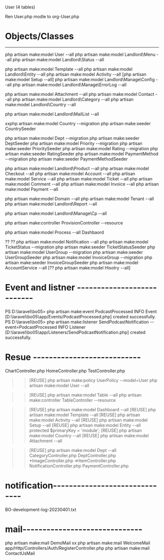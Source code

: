 User (4 tables)

Ren User.php modle to org-User.php


# Objects/Classes
--------------------------

php artisan make:model User --all
php artisan make:model Landlord\Menu --all
php artisan make:model Landlord\Status --all

php artisan make:model Template --all
php artisan make:model Landlord\Entity --all
php artisan make:model Activity --all
[php artisan make:model Setup --all]
php artisan make:model Landlord\Manage\Config --all
php artisan make:model Landlord\Manage\ErrorLog --all

php artisan make:model Attachment --all
php artisan make:model Contact --all
php artisan make:model Landlord\Category --all
php artisan make:model Landlord\Country --all

php artisan make:model Landlord\MailList --all

xxphp artisan make:model Country 	--migration	php artisan make:seeder CountrySeeder

php artisan make:model Dept 	--migration	php artisan make:seeder DeptSeeder
php artisan make:model Priority --migration	php artisan make:seeder PrioritySeeder
php artisan make:model Rating 	--migration	php artisan make:seeder RatingSeeder
php artisan make:model PaymentMethod --migration	php artisan make:seeder PaymentMethodSeeder

php artisan make:model Landlord\Product --all
php artisan make:model Checkout --all
php artisan make:model Account --all
php artisan make:model Service --all
php artisan make:model Ticket --all
php artisan make:model Comment --all
php artisan make:model Invoice --all
php artisan make:model Payment --all

php artisan make:model Domain --all
php artisan make:model Tenant --all
php artisan make:model Landlord\Report --all

php artisan make:model Landlord\Manage\Cp --all

php artisan make:controller ProvisionController --resource

php artisan make:model Process --all
Dashbaord


?? ?? php artisan make:model Notification --all
php artisan make:model TicketStatus --migration	php artisan make:seeder TicketStatusSeeder
php artisan make:model UserGroup --migration	php artisan make:seeder UserGroupSeeder
php artisan make:model InvoiceGroup --migration	php artisan make:seeder InvoiceGroupSeeder
php artisan make:model AccountService --all
[?? php artisan make:model Hisotry --all]



# Event and listner ---------------------------
PS D:\laravel\bo05> php artisan make:event PodcastProcessed
INFO  Event [D:\laravel\bo05\app/Events/PodcastProcessed.php] created successfully.  
PS D:\laravel\bo05> php artisan make:listener SendPodcastNotification --event=PodcastProcessed
INFO  Listener [D:\laravel\bo05\app/Listeners/SendPodcastNotification.php] created successfully.  

# Resue ---------------------------
ChartController.php
HomeController.php
TestController.php

>>[REUSE] php artisan make:policy UserPolicy --model=User
	php artisan make:model User --all

>>[REUSE] php artisan make:model Table --all
	php artisan make:controller TableController --resource

>>[REUSE] php artisan make:model Dashboard --all
>>[REUSE] php artisan make:model Template --all
>>[REUSE] php artisan make:model Activity --all
>>[REUSE] php artisan make:model Setup --all
>>[REUSE] php artisan make:model Entity --all		protected $primaryKey = 'module';
>>[REUSE] php artisan make:model Country --all
>>[REUSE] php artisan make:model Attachment --all

>>[REUSE] php artisan make:model Dept --all
	CategoryController.php
	DeptController.php
	*ImageController.php
	=>ItemController.php
	NotificationController.php
	PaymentController.php

# notification------------------------------
BO-development-log-20230401.txt


# mail------------------------------
php artisan make:mail DemoMail
xx php artisan make:mail WelcomeMail	app/Http/Controllers/Auth/RegisterController.php
php artisan make:mail ContactUsMail

